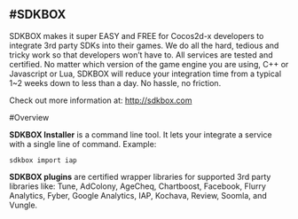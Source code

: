 #SDKBOX
---
SDKBOX makes it super EASY and FREE for Cocos2d-x developers to integrate 3rd party SDKs into their games. We do all the hard, tedious and tricky work so that developers won’t have to. All services are tested and certified. No matter which version of the game engine you are using, C++ or Javascript or Lua, SDKBOX will reduce your integration time from a typical 1~2 weeks down to less than a day. No hassle, no friction.

Check out more information at: http://sdkbox.com

#Overview

__SDKBOX Installer__ is a command line tool. It lets your integrate a service with a single line of command. Example:
```
sdkbox import iap
```

__SDKBOX plugins__ are certified wrapper libraries for supported 3rd party libraries like: Tune, AdColony, AgeCheq, Chartboost, Facebook, Flurry Analytics, Fyber, Google Analytics, IAP, Kochava, Review, Soomla, and Vungle.
